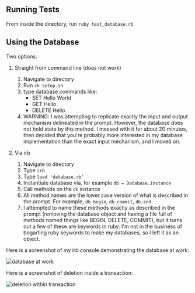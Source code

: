 ## Running Tests

From inside the directory, run `ruby test_database.rb`

## Using the Database

Two options:

1. Straight from command line (does not work)
    1. Navigate to directory
    1. Run `sh setup.sh`
    1. type database commands like:
        - SET Hello World
        - GET Hello
        - DELETE Hello
    1. WARNING: I was attempting to replicate exactly the input and output mechanism delineated in the prompt. However, the database does not hold state by this method. I messed with it for about 20 minutes, then decided that you're probably more interested in my database implementation than the exact input mechanism, and I moved on.  
    
2. Via irb
    1. Navigate to directory
    1. Type `irb`
    1. Type `load 'database.rb'`
    1. Instantiate database via, for example `db = Database.instance`
    1. Call methods on the `db` instance
    1. All method names are the lower case version of what is described in the prompt. For example, `db.begin`, `db.commit`, `db.end`
    1. I attempted to name these methods exactly as described in the prompt (removing the database object and having a file full of methods named things like BEGIN, DELETE, COMMIT), but it turns out a few of these are keywords in ruby. I'm not in the business of bogarting ruby keywords to make my databases, so I left it as an object.
     
Here is a screenshot of my irb console demonstrating the database at work:

![database at work](https://chelseatroy.com/wp-content/uploads/2019/04/Screen-Shot-2019-04-14-at-7.44.44-PM.png)
    
Here is a screenshot of deletion inside a transaction:

![deletion within transaction](https://chelseatroy.com/wp-content/uploads/2019/04/Screen-Shot-2019-04-14-at-9.15.19-PM.png)
  

